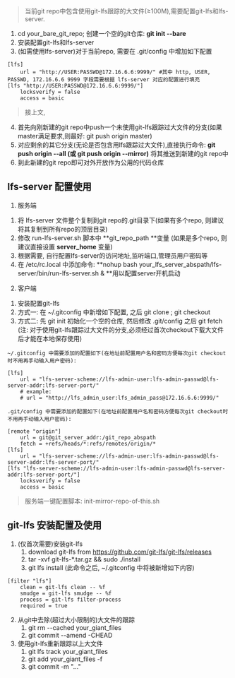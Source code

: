 > 当前git repo中包含使用git-lfs跟踪的大文件(≥100M),需要配置git-lfs和lfs-server.
1. cd your_bare_git_repo; 创建一个空的git仓库: **git init --bare**
2. 安装配置git-lfs和lfs-server
3. (如需使用lfs-server)对于当前repo, 需要在 .git/config 中增加如下配置
```
[lfs]
	url = "http://USER:PASSWD@172.16.6.6:9999/" #其中 http, USER, PASSWD, 172.16.6.6 9999 字段需要根据 lfs-server 对应的配置进行填充
[lfs "http://USER:PASSWD@172.16.6.6:9999/"]
	locksverify = false
	access = basic
```
> 接上文,
4. 首先向刚新建的git repo中push一个未使用git-lfs跟踪过大文件的分支(如果master满足要求,则最好: git push origin master)
5. 对应剩余的其它分支(无论是否包含用lfs跟踪过大文件),直接执行命令: **git push origin --all (或 git push origin --mirror)** 将其推送到新建的git repo中
6. 到此新建的git repo即可对外开放作为公用的代码仓库


## lfs-server 配置使用
1. 服务端
1) 将 lfs-server 文件整个复制到git repo的.git目录下(如果有多个repo, 则建议将其复制到所有repo的顶层目录)
2) 修改 run-lfs-server.sh 脚本中 **git_repo_path **变量 (如果是多个repo, 则建议直接设置 **server_home** 变量)
3) 根据需要, 自行配置lfs-server的访问地址,监听端口,管理员用户密码等
4) 在 /etc/rc.local 中添加命令: **nohup bash your_lfs_server_abspath/lfs-server/bin/run-lfs-server.sh & **用以配置server开机启动
2. 客户端
1) 安装配置git-lfs
2) 方式一: 在 ~/.gitconfig 中新增如下配置, 之后 git clone ; git checkout
3) 方式二: 先 git init 初始化一个空的仓库, 然后修改 .git/config 之后 git fetch (注: 对于使用git-lfs跟踪过大文件的分支,必须经过首次checkout下载大文件后才能在本地保存使用)
```
~/.gitconfig 中需要添加的配置如下(在地址前配置用户名和密码方便每次git checkout时不用再手动输入用户密码):

[lfs]
	url = "lfs-server-scheme://lfs-admin-user:lfs-admin-passwd@lfs-server-addr:lfs-server-port/"
	# example:
	# url = "http://lfs_admin_user:lfs_admin_pass@172.16.6.6:9999/"
```

```
.git/config 中需要添加的配置如下(在地址前配置用户名和密码方便每次git checkout时不用再手动输入用户密码):

[remote "origin"]
	url = git@git_server_addr:/git_repo_abspath
	fetch = +refs/heads/*:refs/remotes/origin/*
[lfs]
	url = "lfs-server-scheme://lfs-admin-user:lfs-admin-passwd@lfs-server-addr:lfs-server-port/"
[lfs "lfs-server-scheme://lfs-admin-user:lfs-admin-passwd@lfs-server-addr:lfs-server-port/"]
	locksverify = false
	access = basic
```

> 服务端一键配置脚本: init-mirror-repo-of-this.sh

## git-lfs 安装配置及使用
1.  (仅首次需要)安装git-lfs
    1) download git-lfs from https://github.com/git-lfs/git-lfs/releases
    2) tar -xvf git-lfs-*.tar.gz && sudo ./install
    3) git lfs install (此命令之后, ~/.gitconfig 中将被新增如下内容)
```
[filter "lfs"]
	clean = git-lfs clean -- %f
	smudge = git-lfs smudge -- %f
	process = git-lfs filter-process
	required = true
```
2. 从git中去除(超过大小限制的)大文件的跟踪
    1) git rm --cached your_giant_files
    2) git commit --amend -CHEAD
3. 使用git-lfs重新跟踪以上大文件
    1) git lfs track your_giant_files
    2) git add your_giant_files -f
    3) git commit -m "..."
